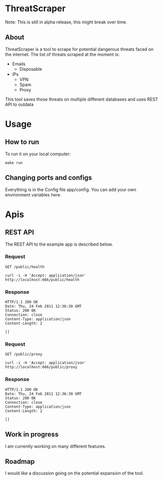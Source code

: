 # ThreatScraper

Note: This is still in alpha release, this might break over time.


## About
ThreatScraper is a tool to scrape for potential dangerous threats faced on the internet. 
The list of threats scraped at the moment is:
- Emails
  - Disposable
- IPs
  - VPN 
  - Spam
  - Proxy
    

This tool saves those threats on multiple different databases and uses REST API to outdata

# Usage 
## How to run

To run it on your local computer:

`make run`

## Changing ports and configs

Everything is in the Config file app/config. You can add your own environment variables here.

# Apis

## REST API

The REST API to the example app is described below.


### Request

`GET /public/health`

    curl -i -H 'Accept: application/json' http://localhost:666/public/health

### Response

    HTTP/1.1 200 OK
    Date: Thu, 24 Feb 2011 12:36:30 GMT
    Status: 200 OK
    Connection: close
    Content-Type: application/json
    Content-Length: 2

    []

### Request

`GET /public/proxy`

    curl -i -H 'Accept: application/json' http://localhost:666/public/proxy

### Response

    HTTP/1.1 200 OK
    Date: Thu, 24 Feb 2011 12:36:30 GMT
    Status: 200 OK
    Connection: close
    Content-Type: application/json
    Content-Length: 2

    []


## Work in progress

I am currently working on many different features.

## Roadmap
I would like a discussion going on the potential expansion of the tool.